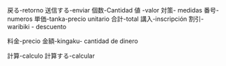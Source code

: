 戻る-retorno
送信する-enviar
個数-Cantidad
値 -valor
対策- medidas
番号-numeros
単価-tanka-precio unitario
合計-total
講入-inscripción
割引- waribiki - descuento

料金-precio
金額-kingaku- cantidad de dinero

計算-calculo
計算する-calcular